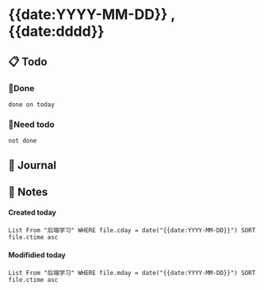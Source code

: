 # {{date:YYYY-MM-DD}} , {{date:dddd}}

## 📋 Todo

### 🍰Done
```tasks
done on today
```

### 🍕Need todo
```tasks
not done
```
## 📆 Journal


## 📑 Notes


#### Created today

```dataview
List From "后端学习" WHERE file.cday = date("{{date:YYYY-MM-DD}}") SORT file.ctime asc
```


#### Modifidied today

```dataview
List From "后端学习" WHERE file.mday = date("{{date:YYYY-MM-DD}}") SORT file.ctime asc
```
